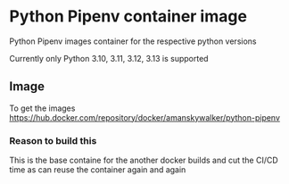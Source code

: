 # Python Pipenv container image

Python Pipenv images container for the respective python versions

Currently only Python 3.10, 3.11, 3.12, 3.13 is supported

## Image
To get the images 
https://hub.docker.com/repository/docker/amanskywalker/python-pipenv

### Reason to build this
This is the base containe for the another docker builds and cut the CI/CD time as can reuse the container again and again
